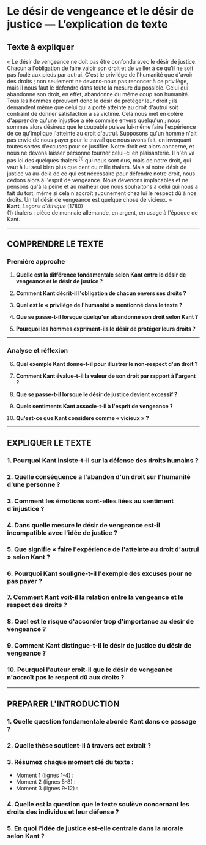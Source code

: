 # Le désir de vengeance et le désir de justice — L’explication de texte

## Texte à expliquer
« Le désir de vengeance ne doit pas être confondu avec le désir de justice. Chacun a l'obligation de faire valoir son droit et de veiller à ce qu'il ne soit pas foulé aux pieds par autrui. C'est le privilège de l'humanité que d'avoir des droits ; non seulement ne devons-nous pas renoncer à ce privilège, mais il nous faut le défendre dans toute la mesure du possible. Celui qui abandonne son droit, en effet, abandonne du même coup son humanité. Tous les hommes éprouvent donc le désir de protéger leur droit ; ils demandent même que celui qui a porté atteinte au droit d'autrui soit contraint de donner satisfaction à sa victime. Cela nous met en colère d'apprendre qu'une injustice a été commise envers quelqu'un ; nous sommes alors désireux que le coupable puisse lui-même faire l'expérience de ce qu'implique l'atteinte au droit d'autrui. Supposons qu'un homme n'ait pas envie de nous payer pour le travail que nous avons fait, en invoquant toutes sortes d'excuses pour se justifier. Notre droit est alors concerné, et nous ne devons laisser personne tourner celui-ci en plaisanterie. Il n'en va pas ici des quelques thalers&#x202F;<sup>(1)</sup> qui nous sont dus, mais de notre droit, qui vaut à lui seul bien plus que cent ou mille thalers. Mais si notre désir de justice va au-delà de ce qui est nécessaire pour défendre notre droit, nous cédons alors à l'esprit de vengeance. Nous devenons implacables et ne pensons qu'à la peine et au malheur que nous souhaitons à celui qui nous a fait du tort, même si cela n'accroît aucunement chez lui le respect dû à nos droits. Un tel désir de vengeance est quelque chose de vicieux. »<br/><b>Kant</b>, <i>Leçons d'éthique</i> (1780)<br/>(1) thalers : pièce de monnaie allemande, en argent, en usage à l'époque de Kant.

---

## COMPRENDRE LE TEXTE

### Première approche

1. **Quelle est la différence fondamentale selon Kant entre le désir de vengeance et le désir de justice ?**

2. **Comment Kant décrit-il l'obligation de chacun envers ses droits ?**

3. **Quel est le « privilège de l'humanité » mentionné dans le texte ?**

4. **Que se passe-t-il lorsque quelqu'un abandonne son droit selon Kant ?**

5. **Pourquoi les hommes expriment-ils le désir de protéger leurs droits ?**

---

### Analyse et réflexion

6. **Quel exemple Kant donne-t-il pour illustrer le non-respect d'un droit ?**

7. **Comment Kant évalue-t-il la valeur de son droit par rapport à l'argent ?**

8. **Que se passe-t-il lorsque le désir de justice devient excessif ?**

9. **Quels sentiments Kant associe-t-il à l'esprit de vengeance ?**

10. **Qu'est-ce que Kant considère comme « vicieux » ?**

---

## EXPLIQUER LE TEXTE

### 1. Pourquoi Kant insiste-t-il sur la défense des droits humains ?

### 2. Quelle conséquence a l'abandon d'un droit sur l'humanité d'une personne ?

### 3. Comment les émotions sont-elles liées au sentiment d'injustice ?

### 4. Dans quelle mesure le désir de vengeance est-il incompatible avec l'idée de justice ?

### 5. Que signifie « faire l'expérience de l'atteinte au droit d'autrui » selon Kant ?

### 6. Pourquoi Kant souligne-t-il l'exemple des excuses pour ne pas payer ?

### 7. Comment Kant voit-il la relation entre la vengeance et le respect des droits ?

### 8. Quel est le risque d'accorder trop d'importance au désir de vengeance ?

### 9. Comment Kant distingue-t-il le désir de justice du désir de vengeance ?

### 10. Pourquoi l'auteur croit-il que le désir de vengeance n'accroît pas le respect dû aux droits ?

---

## PREPARER L'INTRODUCTION

### 1. Quelle question fondamentale aborde Kant dans ce passage ?

### 2. Quelle thèse soutient-il à travers cet extrait ?

### 3. Résumez chaque moment clé du texte : 
- Moment 1 (lignes 1-4) :  
- Moment 2 (lignes 5-8) :  
- Moment 3 (lignes 9-12) :  

### 4. Quelle est la question que le texte soulève concernant les droits des individus et leur défense ?

### 5. En quoi l'idée de justice est-elle centrale dans la morale selon Kant ?